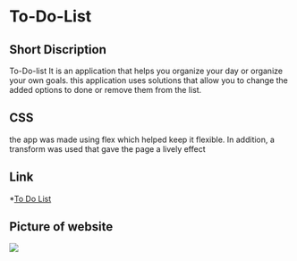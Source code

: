 # To-Do-List

## Short Discription 

To-Do-list It is an application that helps you organize your day or organize your own goals. this application uses solutions that allow you to change the added options to done or remove them from the list.

## CSS

the app was made using flex which helped keep it flexible. In addition, a transform was used that gave the page a lively effect

## Link 

*[To Do List](https://streetwolf123.github.io/To-Do-List.github.io/)

## Picture of website

![](https://github.com/streetwolf123/To-Do-List.github.io/blob/main/img/web.png?raw=true)




